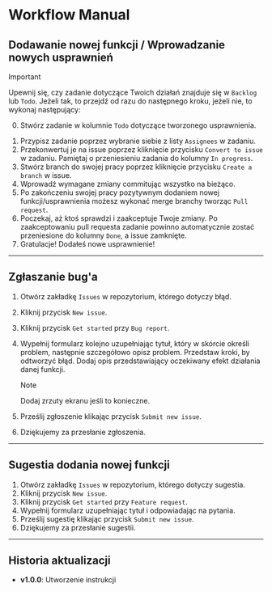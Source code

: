 # Workflow Manual

## Dodawanie nowej funkcji / Wprowadzanie nowych usprawnień

> [!IMPORTANT]
> Upewnij się, czy zadanie dotyczące Twoich działań znajduje się w `Backlog` lub `Todo`.
> Jeżeli tak, to przejdź od razu do następnego kroku, jeżeli nie, to wykonaj następujący:
>
> 0. Stwórz zadanie w kolumnie `Todo` dotyczące tworzonego usprawnienia.
1. Przypisz zadanie poprzez wybranie siebie z listy `Assignees` w zadaniu.
2. Przekonwertuj je na issue poprzez kliknięcie przycisku `Convert to issue` w zadaniu. Pamiętaj o przeniesieniu zadania do kolumny `In progress`.
3. Stwórz branch do swojej pracy poprzez kliknięcie przycisku `Create a branch` w issue.
4. Wprowadź wymagane zmiany commitując wszystko na bieżąco.
5. Po zakończeniu swojej pracy pozytywnym dodaniem nowej funkcji/usprawnienia możesz wykonać merge branchy tworząc `Pull request`.
6. Poczekaj, aż ktoś sprawdzi i zaakceptuje Twoje zmiany. Po zaakceptowaniu pull requesta zadanie powinno automatycznie zostać przeniesione do kolumny `Done`, a issue zamknięte.
7. Gratulacje! Dodałeś nowe usprawnienie!

---

## Zgłaszanie bug'a
1. Otwórz zakładkę `Issues` w repozytorium, którego dotyczy błąd.
2. Kliknij przycisk `New issue`.
3. Kliknij przycisk `Get started` przy `Bug report`.
4. Wypełnij formularz kolejno uzupełniając tytuł, który w skórcie określi problem, następnie szczegółowo opisz problem. Przedstaw kroki, by odtworzyć błąd. Dodaj opis przedstawiający oczekiwany efekt działania danej funkcji.
 
   > [!NOTE]
   > Dodaj zrzuty ekranu jeśli to konieczne.

5. Prześlij zgłoszenie klikając przycisk `Submit new issue`.
6. Dziękujemy za przesłanie zgłoszenia.

---

## Sugestia dodania nowej funkcji
1. Otwórz zakładkę `Issues` w repozytorium, którego dotyczy sugestia.
2. Kliknij przycisk `New issue`.
3. Kliknij przycisk `Get started` przy `Feature request`.
4. Wypełnij formularz uzupełniając tytuł i odpowiadając na pytania.
5. Prześlij sugestię klikając przycisk `Submit new issue`.
6. Dziękujemy za przesłanie sugestii.

---

## Historia aktualizacji
- **v1.0.0**: Utworzenie instrukcji
